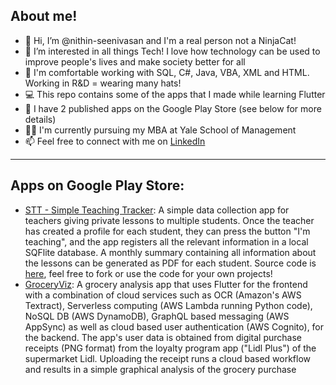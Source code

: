 ## About me!

- 👋 Hi, I’m @nithin-seenivasan and I'm a real person not a NinjaCat!  
- 👀 I’m interested in all things Tech! I love how technology can be used to improve people's lives and make society better for all
- :cowboy_hat_face: I'm comfortable working with SQL, C#, Java, VBA, XML and HTML. Working in R&D = wearing many hats! 
- :computer: This repo contains some of the apps that I made while learning Flutter    
- :file_folder: I have 2 published apps on the Google Play Store (see below for more details)
- :student: I'm currently pursuing my MBA at Yale School of Management  
- 📫 Feel free to connect with me on [LinkedIn](https://www.linkedin.com/in/nithinseenivasan/ "LinkedIn Profile") 




-------------------------------------------------------------------------------------------------------------------------------------------------------------------------
## Apps on Google Play Store:
- [STT - Simple Teaching Tracker](https://play.google.com/store/apps/details?id=com.stt.private_teaching_tracker "STT - Simple Teaching Tracker"): A simple data collection app for teachers giving private lessons to multiple students. Once the teacher has created a profile for each student, they can press the button "I'm teaching", and the app registers all the relevant information in a local SQFlite database. A monthly summary containing all information about the lessons can be generated as PDF for each student. Source code is [here](https://github.com/nithin-seenivasan/STT-Simple-Teaching-Tracker "here"), feel free to fork or use the code for your own projects!
- [GroceryViz](https://play.google.com/store/apps/details?id=grocery.viz "GroceryViz"): A grocery analysis app that uses Flutter for the frontend with a combination of cloud services such as OCR (Amazon's AWS Textract), Serverless computing (AWS Lambda running Python code), NoSQL DB (AWS DynamoDB), GraphQL based messaging (AWS AppSync) as well as cloud based user authentication (AWS Cognito), for the backend. The app's user data is obtained from digital purchase receipts (PNG format) from the loyalty program app ("Lidl Plus") of the supermarket Lidl. Uploading the receipt runs a cloud based workflow and results in a simple graphical analysis of the grocery purchase

<!---
nithin-seenivasan/nithin-seenivasan is a ✨ special ✨ repository because its `README.md` (this file) appears on your GitHub profile.
You can click the Preview link to take a look at your changes.
--->
